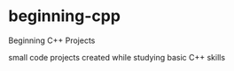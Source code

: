 # beginning-cpp
Beginning C++ Projects

small code projects created while studying basic C++ skills
